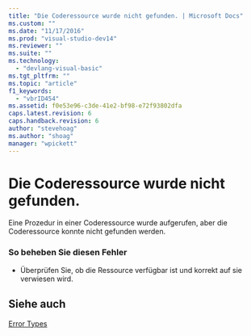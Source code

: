 ```yaml
---
title: "Die Coderessource wurde nicht gefunden. | Microsoft Docs"
ms.custom: ""
ms.date: "11/17/2016"
ms.prod: "visual-studio-dev14"
ms.reviewer: ""
ms.suite: ""
ms.technology: 
  - "devlang-visual-basic"
ms.tgt_pltfrm: ""
ms.topic: "article"
f1_keywords: 
  - "vbrID454"
ms.assetid: f0e53e96-c3de-41e2-bf98-e72f93802dfa
caps.latest.revision: 6
caps.handback.revision: 6
author: "stevehoag"
ms.author: "shoag"
manager: "wpickett"
---
```

# Die Coderessource wurde nicht gefunden.
Eine Prozedur in einer Coderessource wurde aufgerufen, aber die Coderessource konnte nicht gefunden werden.  
  
### So beheben Sie diesen Fehler  
  
-   Überprüfen Sie, ob die Ressource verfügbar ist und korrekt auf sie verwiesen wird.  
  
## Siehe auch  
 [Error Types](../../visual-basic/programming-guide/language-features/error-types.md)